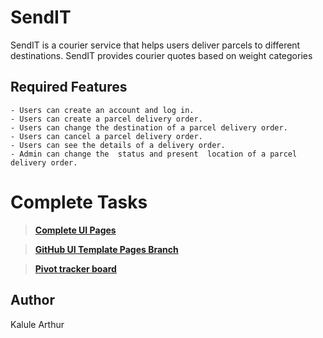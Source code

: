 # SendIT
SendIT is a courier service that helps users deliver parcels to different destinations. SendIT provides courier quotes based on weight categories

## Required Features
    - Users can create an account and log in.
    - Users can create a parcel delivery order.
    - Users can change the destination of a parcel delivery order.
    - Users can cancel a parcel delivery order.
    - Users can see the details of a delivery order.
    - Admin can change the ​ status​​ and present​​ ​ location​​ of a parcel delivery order.

#  Complete Tasks
 > **[Complete UI Pages]( https://kalsmic.github.io/SendIT/UI/)** 
 
 > **[GitHub UI Template Pages Branch]( https://github.com/kalsmic/SendIT/tree/develop)** 

 >  **[Pivot tracker board](https://www.pivotaltracker.com/n/projects/2215817)**

## Author
Kalule Arthur
